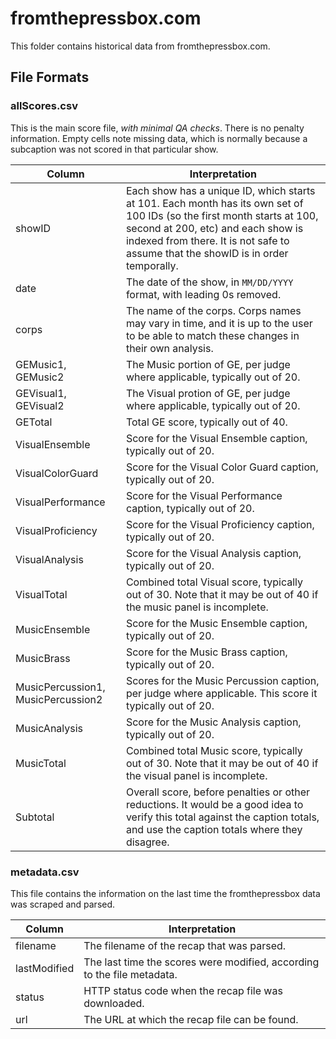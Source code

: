 # fromthepressbox.com

This folder contains historical data from fromthepressbox.com. 

## File Formats

### allScores.csv

This is the main score file, *with minimal QA checks*. There is no penalty information. Empty cells note missing data, which is normally because a subcaption was not scored in that particular show.

| Column                             | Interpretation                                                                                                                                                                                                                                     |
|------------------------------------|----------------------------------------------------------------------------------------------------------------------------------------------------------------------------------------------------------------------------------------------------|
| showID                             | Each show has a unique ID, which starts at 101. Each month has its own set of 100 IDs (so the first month starts at 100, second at 200, etc) and each show is indexed from there. It is not safe to assume that the showID is in order temporally. |
| date                               | The date of the show, in `MM/DD/YYYY` format, with leading 0s removed.                                                                                                                                                                             |
| corps                              | The name of the corps. Corps names may vary in time, and it is up to the user to be able to match these changes in their own analysis.                                                                                                             |
| GEMusic1, GEMusic2                 | The Music portion of GE, per judge where applicable, typically out of 20.                                                                                                                                                                          |
| GEVisual1, GEVisual2               | The Visual protion of GE, per judge where applicable, typically out of 20.                                                                                                                                                                         |
| GETotal                            | Total GE score, typically out of 40.                                                                                                                                                                                                               |
| VisualEnsemble                     | Score for the Visual Ensemble caption, typically out of 20.                                                                                                                                                                                        |
| VisualColorGuard                   | Score for the Visual Color Guard caption, typically out of 20.                                                                                                                                                                                     |
| VisualPerformance                  | Score for the Visual Performance caption, typically out of 20.                                                                                                                                                                                     |
| VisualProficiency                  | Score for the Visual Proficiency caption, typically out of 20.                                                                                                                                                                                     |
| VisualAnalysis                     | Score for the Visual Analysis caption, typically out of 20.                                                                                                                                                                                        |
| VisualTotal                        | Combined total Visual score, typically out of 30. Note that it may be out of 40 if the music panel is incomplete.                                                                                                                                  |
| MusicEnsemble                      | Score for the Music Ensemble caption, typically out of 20.                                                                                                                                                                                         |
| MusicBrass                         | Score for the Music Brass caption, typically out of 20.                                                                                                                                                                                            |
| MusicPercussion1, MusicPercussion2 | Scores for the Music Percussion caption, per judge where applicable. This score it typically out of 20.                                                                                                                                            |
| MusicAnalysis                      | Score for the Music Analysis caption, typically out of 20.                                                                                                                                                                                         |
| MusicTotal                         | Combined total Music score, typically out of 30. Note that it may be out of 40 if the visual panel is incomplete.                                                                                                                                  |
| Subtotal                           | Overall score, before penalties or other reductions. It would be a good idea to verify this total against the caption totals, and use the caption totals where they disagree.                                                                      |

### metadata.csv

This file contains the information on the last time the fromthepressbox data was scraped and parsed.

| Column       | Interpretation                                                          |
|--------------|-------------------------------------------------------------------------|
| filename     | The filename of the recap that was parsed.                              |
| lastModified | The last time the scores were modified, according to the file metadata. |
| status       | HTTP status code when the recap file was downloaded.                    |
| url          | The URL at which the recap file can be found.                           |
